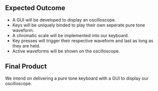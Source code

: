 ## Expected Outcome
- A GUI will be developed to display an oscilloscope.
- Keys will be uniquely binded to play their own seperate pure tone waveform.
- A chromatic scale will be implemented into our keyboard.
- Key presses will trigger their respective waveform and last as long as they are held.
- Active waveforms will be shown on the oscilloscope.

## Final Product
We intend on delivering a pure tone keyboard with a GUI to display our oscilloscope.
